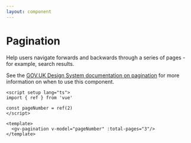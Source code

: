 ```yaml
---
layout: component
---
```


# Pagination

Help users navigate forwards and backwards through a series of pages - for example, search results.

See the [GOV.UK Design System documentation on pagination](https://design-system.service.gov.uk/components/pagination/) for
more information on when to use this component.

```vue
<script setup lang="ts">
import { ref } from 'vue'

const pageNumber = ref(2)
</script>

<template>
  <gv-pagination v-model="pageNumber" :total-pages="3"/>
</template>
```
